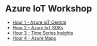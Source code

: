 # Azure IoT Workshop


* [Hour 1 - Azure IoT Central](AzureIoTCentral)
* [Hour 2 - Azure IoT SDKs](AzureIoTSDKs)
* [Hour 3 - Time Series Insights](AzureTimeSeriesInsights)
* [Hour 4 - Azure Maps](AzureMaps)
